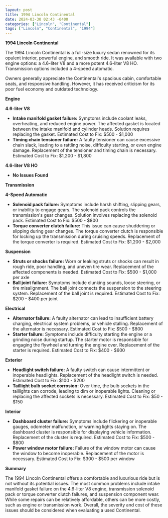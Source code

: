 ```yaml
---
layout: post
title: 1994 Lincoln Continental
date: 2024-03-30 02:43 -0400
categories: ["Lincoln", "Continental"]
tags: ["Lincoln", "Continental", "1994"]
---
```

**1994 Lincoln Continental**

The 1994 Lincoln Continental is a full-size luxury sedan renowned for its opulent interior, powerful engine, and smooth ride. It was available with two engine options: a 4.6-liter V8 and a more potent 4.6-liter V8 HO. Transmission options included a 4-speed automatic.

Owners generally appreciate the Continental's spacious cabin, comfortable seats, and responsive handling. However, it has received criticism for its poor fuel economy and outdated technology.

**Engine**

**4.6-liter V8**

* **Intake manifold gasket failure:** Symptoms include coolant leaks, overheating, and reduced engine power. The affected gasket is located between the intake manifold and cylinder heads. Solution requires replacing the gasket. Estimated Cost to Fix: $500 - $1,000
* **Timing chain tensioner failure:** A faulty tensioner can cause excessive chain slack, leading to a rattling noise, difficulty starting, or even engine damage. Replacement of the tensioner and timing chain is necessary. Estimated Cost to Fix: $1,200 - $1,800

**4.6-liter V8 HO**

* **No Issues Found**

**Transmission**

**4-Speed Automatic**

* **Solenoid pack failure:** Symptoms include harsh shifting, slipping gears, or inability to engage gears. The solenoid pack controls the transmission's gear changes. Solution involves replacing the solenoid pack. Estimated Cost to Fix: $500 - $800
* **Torque converter clutch failure:** This issue can cause shuddering or slipping during gear changes. The torque converter clutch is responsible for locking up the transmission during cruising speeds. Replacement of the torque converter is required. Estimated Cost to Fix: $1,200 - $2,000

**Suspension**

* **Struts or shocks failure:** Worn or leaking struts or shocks can result in rough ride, poor handling, and uneven tire wear. Replacement of the affected components is needed. Estimated Cost to Fix: $500 - $1,000 per axle
* **Ball joint failure:** Symptoms include clunking sounds, loose steering, or tire misalignment. The ball joint connects the suspension to the steering system. Replacement of the ball joint is required. Estimated Cost to Fix: $200 - $400 per joint

**Electrical**

* **Alternator failure:** A faulty alternator can lead to insufficient battery charging, electrical system problems, or vehicle stalling. Replacement of the alternator is necessary. Estimated Cost to Fix: $500 - $800
* **Starter failure:** Symptoms include difficulty starting the engine or a grinding noise during startup. The starter motor is responsible for engaging the flywheel and turning the engine over. Replacement of the starter is required. Estimated Cost to Fix: $400 - $600

**Exterior**

* **Headlight switch failure:** A faulty switch can cause intermittent or inoperable headlights. Replacement of the headlight switch is needed. Estimated Cost to Fix: $100 - $200
* **Taillight bulb socket corrosion:** Over time, the bulb sockets in the taillights can corrode, leading to dim or inoperable lights. Cleaning or replacing the affected sockets is necessary. Estimated Cost to Fix: $50 - $150

**Interior**

* **Dashboard cluster failure:** Symptoms include flickering or inoperable gauges, odometer malfunction, or warning lights staying on. The dashboard cluster is responsible for displaying vehicle information. Replacement of the cluster is required. Estimated Cost to Fix: $500 - $800
* **Power window motor failure:** Failure of the window motor can cause the window to become inoperable. Replacement of the motor is necessary. Estimated Cost to Fix: $300 - $500 per window

**Summary**

The 1994 Lincoln Continental offers a comfortable and luxurious ride but is not without its potential issues. The most common problems include intake manifold gasket failure on the 4.6-liter V8 engine, transmission solenoid pack or torque converter clutch failures, and suspension component wear. While some repairs can be relatively affordable, others can be more costly, such as engine or transmission work. Overall, the severity and cost of these issues should be considered when evaluating a used Continental.
